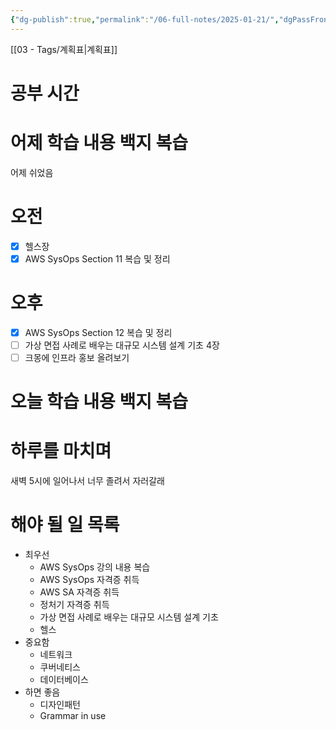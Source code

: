 ```yaml
---
{"dg-publish":true,"permalink":"/06-full-notes/2025-01-21/","dgPassFrontmatter":true,"noteIcon":""}
---
```


[[03 - Tags/계획표\|계획표]]
# 공부 시간
# 어제 학습 내용 백지 복습
어제 쉬었음
# 오전
- [x] 헬스장
- [x] AWS SysOps Section 11 복습 및 정리
# 오후
- [x] AWS SysOps Section 12 복습 및 정리
- [ ] 가상 면접 사례로 배우는 대규모 시스템 설계 기초 4장
- [ ] 크몽에 인프라 홍보 올려보기
# 오늘 학습 내용 백지 복습


# 하루를 마치며
새벽 5시에 일어나서 너무 졸려서 자러갈래

# 해야 될 일 목록
- 최우선
	- AWS SysOps 강의 내용 복습
	- AWS SysOps 자격증 취득
	- AWS SA 자격증 취득
	- 정처기 자격증 취득
	- 가상 면접 사례로 배우는 대규모 시스템 설계 기초
	- 헬스
- 중요함
	- 네트워크
	- 쿠버네티스
	- 데이터베이스
- 하면 좋음
	- 디자인패턴
	- Grammar in use
